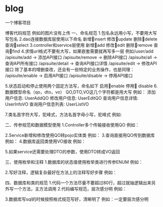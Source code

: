 # blog
一个博客项目


博客代码规范
例如的图片没有上传
一、命名规范
1.包名永远用小写，不要用大写写包名
2.dao连接数据库层使用以下命名
新增insert
修改update
删除delete
查询select
3.controller和service层使用
新增add
修改edit
删除remove
查询find
4.求情url格式不要有大写，如果嵌套需要就再写多一层
例如/user/add
/apisuite/add → 添加API接口
/apisuite/remove → 删除API接口
/apisuite/all → 查询API所有接口
/apisuite/detail → 查询API接口详情
/apisuite/edit → 修改API接口
除了基本的增删查改，还会有一些特定的业务操作，也是同理：
/apisuite/enable → 启用API接口
/apisuite/disable → 停用API接口

5.状态启动和停止使用两个固定方法写，命名如下
启用enable
停用 disable
6.数据模型命名（qo，dto，vo）
QO,DTO,VO这几个字符都是用大写
例如：
添加用户信息: UserAddQO
修改用户信息: UserEditQO
查询用户信息详情: UserInfoVO
查询用户信息列表: UserListVO

7.类名首字符大写，驼峰式，方法名首字母小写，驼峰式
例如:
 

二、传参规范和数据模型使用
1.Controller多个传输接收使用QO
例如：
 
2.Service新增和修改使用QO转pojo实体类
例如： 
3.查询直接用QO传到数据库
例如： 
4.数据库返回类使用VO接收
例如：
 
5.如果service还需要处理DTO的参数，使用DTO转成VO返回

三、使用枚举和注释
1.数据库的状态值使用枚举类进行传参ENUM
例如：
  
2.写好注释，逻辑复杂最好在方法上的注释写好步骤
例如：
 

四、数据库和类的规范
1.代码一个方法尽量不要超过80行，超过就抽逻辑出来另外写一个方法，主方法调用
2.代码编写规范，层次感分明
例如：
 
3.数据库写sql的时候按照格式规范写好，清晰明了
例如：一定要层次感分明
  

